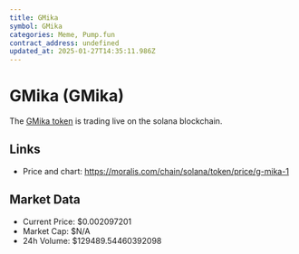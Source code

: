 ```yaml
---
title: GMika
symbol: GMika
categories: Meme, Pump.fun
contract_address: undefined
updated_at: 2025-01-27T14:35:11.986Z
---
```


# GMika (GMika)
The [GMika token](https://moralis.com/chain/solana/token/price/g-mika-1) is trading live on the solana blockchain.

## Links
- Price and chart: https://moralis.com/chain/solana/token/price/g-mika-1

## Market Data
- Current Price: $0.002097201
- Market Cap: $N/A
- 24h Volume: $129489.54460392098
